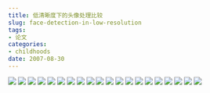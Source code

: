 ```yaml
---
title: 低清晰度下的头像处理比较
slug: face-detection-in-low-resolution
tags:
- 论文
categories:
- childhoods
date: 2007-08-30
---
```


![](face-detection-01.jpg)
![](face-detection-02.jpg)
![](face-detection-03.jpg)
![](face-detection-04.jpg)
![](face-detection-05.jpg)
![](face-detection-06.jpg)
![](face-detection-07.jpg)
![](face-detection-08.jpg)
![](face-detection-09.jpg)
![](face-detection-10.jpg)
![](face-detection-11.jpg)
![](face-detection-12.jpg)
![](face-detection-13.jpg)
![](face-detection-14.jpg)
![](face-detection-15.jpg)
![](face-detection-16.jpg)
![](face-detection-17.jpg)
![](face-detection-18.jpg)
![](face-detection-19.jpg)
![](face-detection-20.jpg)
